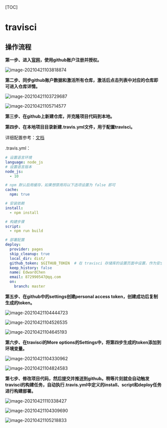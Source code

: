 [TOC]



# travisci

## 操作流程

**第一步、进入[官网](https://travis-ci.com)，使用github账户注册并授权。**

![image-20210421103818874](travisci.assets/image-20210421103818874.png)



**第二步、同步github账户数据和激活所有仓库，激活后点击列表中对应的仓库即可进入仓库详情。**

![image-20210421103729687](travisci.assets/image-20210421103729687.png)

![image-20210421105714577](travisci.assets/image-20210421105714577.png)



**第三步、在github上新建仓库，并克隆项目代码到本地。**



**第四步、在本地项目目录新建.travis.yml文件，用于配置travisci。**

详细配置参考：[文档](https://docs.travis-ci.com/user/job-lifecycle/)

.travis.yml：

```yaml
# 设置语言环境
language: node_js
# 设置语言版本
node_js:
  - 10

# npm 默认启用缓存，如果想禁用将以下选项设置为 false 即可
cache:
  npm: true

# 安装依赖
install:
  - npm install

# 构建步骤
script:
  - npm run build

# 部署配置
deploy:
  provider: pages
  skip_cleanup: true
  local_dir: dist/
  github_token: $GITHUB_TOKEN  # 在 travisci 存储库的设置页面中设置，作为安全环境变量
  keep_history: false
  name: EdwardChen
  email: 872990547@qq.com
  on:
    branch: master
```



**第五步、在github中的settings创建personal access token，创建成功后复制生成的token。**

![image-20210421104444723](travisci.assets/image-20210421104444723.png)

![image-20210421104526535](travisci.assets/image-20210421104526535.png)

![image-20210421104645193](travisci.assets/image-20210421104645193.png)



**第六步、在travisci的More options的Settings中，将第四步生成的token添加到环境变量。**

![image-20210421104330962](travisci.assets/image-20210421104330962.png)

![image-20210421104824583](travisci.assets/image-20210421104824583.png)



**第七步、修改项目代码，然后提交并推送到github。稍等片刻就会自动触发travisci的构建任务，自动执行.travis.yml中定义的install、script和deploy任务进行构建部署。**

![image-20210421110338427](travisci.assets/image-20210421110338427.png)

![image-20210421104309690](travisci.assets/image-20210421104309690.png)

![image-20210421105218833](travisci.assets/image-20210421105218833.png)